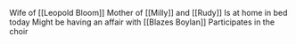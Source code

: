 Wife of [[Leopold Bloom]]
Mother of [[Milly]] and [[Rudy]]
Is at home in bed today
Might be having an affair with [[Blazes Boylan]]
Participates in the choir 